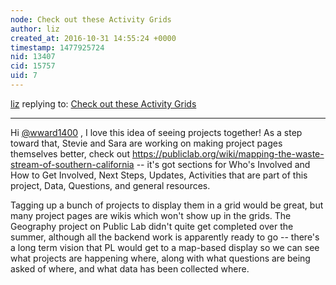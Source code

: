 ```yaml
---
node: Check out these Activity Grids
author: liz
created_at: 2016-10-31 14:55:24 +0000
timestamp: 1477925724
nid: 13407
cid: 15757
uid: 7
---
```




[liz](../profile/liz) replying to: [Check out these Activity Grids](../notes/liz/08-30-2016/check-out-these-activity-grids)

----
Hi [@wward1400](/profile/wward1400) , I love this idea of seeing projects together! As a step toward that, Stevie and Sara are working on making project pages themselves better, check out https://publiclab.org/wiki/mapping-the-waste-stream-of-southern-california -- it's got sections for Who's Involved and How to Get Involved, Next Steps, Updates, Activities that are part of this project, Data, Questions, and general resources. 

Tagging up a bunch of projects to display them in a grid would be great, but many project pages are wikis which won't show up in the grids. The Geography project on Public Lab didn't quite get completed over the summer, although all the backend work is apparently ready to go -- there's a long term vision that PL would get to a map-based display so we can see what projects are happening where, along with what questions are being asked of where, and what data has been collected where. 

